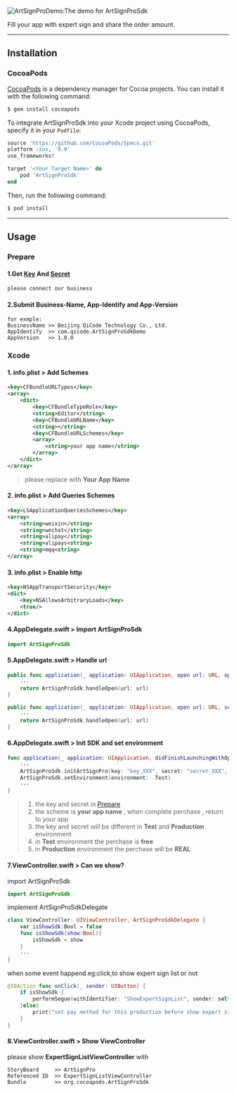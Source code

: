 ![ArtSignProDemo:The demo for ArtSignProSdk](https://github.com/o0starshine0o/iOS-ArtSignProDemo/raw/master/doc/icon.png)

Fill your app with expert sign and share the order amount.

----------

## Installation

### CocoaPods

[CocoaPods](http://cocoapods.org) is a dependency manager for Cocoa projects. You can install it with the following command:

```bash
$ gem install cocoapods
```

To integrate ArtSignProSdk into your Xcode project using CocoaPods, specify it in your `Podfile`:

```ruby
source 'https://github.com/CocoaPods/Specs.git'
platform :ios, '9.0'
use_frameworks!

target '<Your Target Name>' do
    pod 'ArtSignProSdk'
end
```

Then, run the following command:

```bash
$ pod install
```


----------


## Usage

### Prepare

#### 1.Get **[Key][1]** And **[Secret][2]**

```swift
please connect our business
```

#### 2.Submit Business-Name, App-Identify and App-Version

```
for exmple:
BusinessName >> Beijing QiCode Technology Co., Ltd.
AppIdentify  >> com.qicode.ArtSignProSdkDemo
AppVersion   >> 1.0.0
```

### Xcode

#### 1.  info.plist > Add Schemes

```xml
<key>CFBundleURLTypes</key>
<array>
	<dict>
		<key>CFBundleTypeRole</key>
		<string>Editor</string>
		<key>CFBundleURLName</key>
		<string></string>
		<key>CFBundleURLSchemes</key>
		<array>
			<string>your app name</string>
		</array>
	</dict>
</array>
```
> please replace with **Your App Name**

#### 2.  info.plist > Add Queries Schemes

```xml
<key>LSApplicationQueriesSchemes</key>
<array>
    <string>weixin</string>
    <string>wechat</string>
    <string>alipay</string>
    <string>alipays<string>
    <string>mqq<string>
</array>
```

#### 3.  info.plist > Enable http

```xml
<key>NSAppTransportSecurity</key>
<dict>
	<key>NSAllowsArbitraryLoads</key>
	<true/>
</dict>
```

#### 4.AppDelegate.swift > Import ArtSignProSdk

```swift
import ArtSignProSdk
```

#### 5.AppDelegate.swift > Handle url

```swift
public func application(_ application: UIApplication, open url: URL, options: [UIApplicationOpenURLOptionsKey : Any]) -> Bool{
    ···
    return ArtSignProSdk.handleOpen(url: url)
}

public func application(_ application: UIApplication, open url: URL, sourceApplication: String?, annotation: Any) -> Bool {
    ···
    return ArtSignProSdk.handleOpen(url: url)
}
```

#### 6.AppDelegate.swift > Init SDK and set environment 

```swift
func application(_ application: UIApplication, didFinishLaunchingWithOptions launchOptions: [UIApplicationLaunchOptionsKey: Any]?) -> Bool {
    ···
    ArtSignProSdk.initArtSignPro(key: "key_XXX", secret: "secret_XXX", scheme:"your scheme")
    ArtSignProSdk.setEnvironment(environment: .Test)
    ···
}
```
> 1. the key and secret in [Prepare][3]
> 2. the scheme is **your app name** , when complete perchase , return to your app
> 3. the key and secret will be different in **Test** and **Production** environment
> 4. in **Test** environment the perchase is **free**
> 5. in **Production** environment the perchase will be **REAL**

#### 7.ViewController.swift > Can we show?
import ArtSignProSdk
```swift
import ArtSignProSdk
```
implement ArtSignProSdkDelegate
```swift
class ViewController: UIViewController, ArtSignProSdkDelegate {
    var isShowSdk:Bool = false
    func isShowSdk(show:Bool){
        isShowSdk = show
    }
    ···
}
```
when some event happend eg:click,to show expert sign list or not
```swift
@IBAction func onClick(_ sender: UIButton) {
    if isShowSdk {
        performSegue(withIdentifier: "ShowExpertSignList", sender: self)
    }else{
        print("set pay method for this production before show expert sign list")
    }
}
```

#### 8.ViewController.swift > Show ViewController
please show **ExpertSignListViewController** with 
```
StoryBoard     >> ArtSignPro
Referenced ID  >> ExpertSignListViewController
Bundle         >> org.cocoapods.ArtSignProSdk
```


  [1]: http://www.artsignpro.com/web/
  [2]: http://www.artsignpro.com/web/
  [3]: https://github.com/Alamofire/Alamofire/blob/master/README.md#usage
